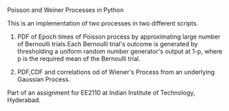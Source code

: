 Poisson and Weiner Processes in Python

This is an implementation of two processes in two different scripts.

1) PDF of Epoch times of Poisson process by approximating large number of Bernoulli trials.Each Bernoulli trial's outcome is generated by thresholding a uniform random number generator's output at 1-p, where p is the required mean of the Bernoulli trial. 

2) PDF,CDF and correlations od  of Wiener's Process from an underlying Gaussian Process.

Part of an assignment for EE2110 at Indian Institute of Technology, Hyderabad.


